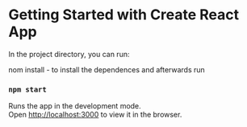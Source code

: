 # Getting Started with Create React App

<!--Dependencies needed -->
 <!-- "dependencies": {
    "@devexpress/dx-react-chart-material-ui": "^2.7.6",
    "@material-ui/core": "^4.12.3",
    "@material-ui/data-grid": "^4.0.0-alpha.35",
    "@material-ui/icons": "^4.11.2",
    "react-router-dom": "^5.2.0",
  }, -->

In the project directory, you can run:

nom install - to install the dependences and afterwards run 

### `npm start`

Runs the app in the development mode.\
Open [http://localhost:3000](http://localhost:3000) to view it in the browser.
